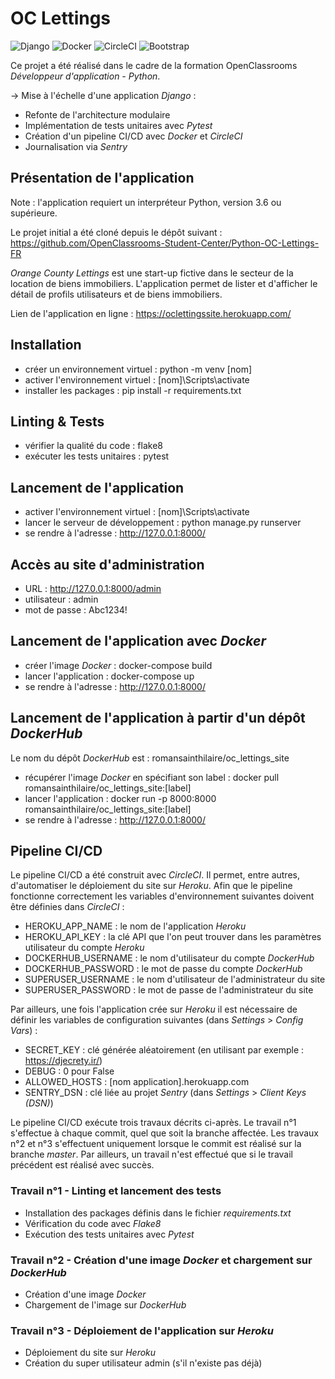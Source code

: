 # OC Lettings

![Django](https://img.shields.io/badge/django-%23092E20.svg?style=for-the-badge&logo=django&logoColor=white)
![Docker](https://img.shields.io/badge/docker-%230db7ed.svg?style=for-the-badge&logo=docker&logoColor=white)
![CircleCI](https://img.shields.io/badge/circle%20ci-%23161616.svg?style=for-the-badge&logo=circleci&logoColor=white)
![Bootstrap](https://img.shields.io/badge/bootstrap-%23563D7C.svg?style=for-the-badge&logo=bootstrap&logoColor=white)

Ce projet a été réalisé dans le cadre de la formation OpenClassrooms *Développeur d'application - Python*.

→ Mise à l'échelle d'une application *Django* :
- Refonte de l'architecture modulaire
- Implémentation de tests unitaires avec *Pytest*
- Création d'un pipeline CI/CD avec *Docker* et *CircleCI*
- Journalisation via *Sentry*

## Présentation de l'application
Note : l'application requiert un interpréteur Python, version 3.6 ou supérieure.

Le projet initial a été cloné depuis le dépôt suivant : https://github.com/OpenClassrooms-Student-Center/Python-OC-Lettings-FR

*Orange County Lettings* est une start-up fictive dans le secteur de la location de biens immobiliers.
L'application permet de lister et d'afficher le détail de profils utilisateurs et de biens immobiliers.

Lien de l'application en ligne : https://oclettingssite.herokuapp.com/

## Installation
- créer un environnement virtuel : python -m venv [nom]
- activer l'environnement virtuel : [nom]\Scripts\activate
- installer les packages : pip install -r requirements.txt

## Linting & Tests
- vérifier la qualité du code : flake8
- exécuter les tests unitaires : pytest

## Lancement de l'application
- activer l'environnement virtuel : [nom]\Scripts\activate
- lancer le serveur de développement : python manage.py runserver
- se rendre à l'adresse : http://127.0.0.1:8000/

## Accès au site d'administration
- URL : http://127.0.0.1:8000/admin
- utilisateur : admin
- mot de passe : Abc1234!

## Lancement de l'application avec *Docker*
- créer l'image *Docker* : docker-compose build
- lancer l'application : docker-compose up
- se rendre à l'adresse : http://127.0.0.1:8000/

## Lancement de l'application à partir d'un dépôt *DockerHub*
Le nom du dépôt *DockerHub* est : romansainthilaire/oc_lettings_site
- récupérer l'image *Docker* en spécifiant son label : docker pull romansainthilaire/oc_lettings_site:[label]
- lancer l'application : docker run -p 8000:8000 romansainthilaire/oc_lettings_site:[label]
- se rendre à l'adresse : http://127.0.0.1:8000/

## Pipeline CI/CD

Le pipeline CI/CD a été construit avec *CircleCI*. Il permet, entre autres, d'automatiser le déploiement du site sur *Heroku*. 
Afin que le pipeline fonctionne correctement les variables d'environnement suivantes doivent être définies dans *CircleCI* :
- HEROKU_APP_NAME : le nom de l'application *Heroku*
- HEROKU_API_KEY : la clé API que l'on peut trouver dans les paramètres utilisateur du compte *Heroku*
- DOCKERHUB_USERNAME : le nom d'utilisateur du compte *DockerHub*
- DOCKERHUB_PASSWORD : le mot de passe du compte *DockerHub*
- SUPERUSER_USERNAME : le nom d'utilisateur de l'administrateur du site
- SUPERUSER_PASSWORD : le mot de passe de l'administrateur du site

Par ailleurs, une fois l'application crée sur *Heroku* il est nécessaire de définir les variables de configuration suivantes (dans *Settings* > *Config Vars*) :
- SECRET_KEY : clé générée aléatoirement (en utilisant par exemple : https://djecrety.ir/)
- DEBUG : 0 pour False
- ALLOWED_HOSTS : [nom application].herokuapp.com
- SENTRY_DSN : clé liée au projet *Sentry* (dans *Settings* > *Client Keys (DSN)*)

Le pipeline CI/CD exécute trois travaux décrits ci-après. Le travail n°1 s'effectue à chaque commit, quel que soit la branche affectée. Les travaux n°2 et n°3 s'effectuent uniquement lorsque le commit est réalisé sur la branche *master*. Par ailleurs, un travail n'est effectué que si le travail précédent est réalisé avec succès.

### Travail n°1 - Linting et lancement des tests
- Installation des packages définis dans le fichier *requirements.txt*
- Vérification du code avec *Flake8*
- Exécution des tests unitaires avec *Pytest*

### Travail n°2 - Création d'une image *Docker* et chargement sur *DockerHub*
- Création d'une image *Docker*
- Chargement de l'image sur *DockerHub*

### Travail n°3 - Déploiement de l'application sur *Heroku*
- Déploiement du site sur *Heroku*
- Création du super utilisateur admin (s'il n'existe pas déjà)
